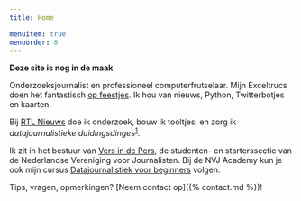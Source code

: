 ```yaml
---
title: Home

menuitem: true
menuorder: 0
---
```




**Deze site is nog in de maak**

Onderzoeksjournalist en professioneel computerfrutselaar. Mijn Exceltrucs doen het fantastisch [op feestjes](https://speld.nl/2017/05/20/deze-exceltrucs-doen-het-goed-op-feestjes/). Ik hou van nieuws, Python, Twitterbotjes en kaarten.

Bij [RTL Nieuws](https://www.rtlnieuws.nl/tags/personen/wouter-van-dijke) doe ik onderzoek, bouw ik tooltjes, en zorg ik *datajournalistieke duidingsdinges*<sup>[1](https://www.geenstijl.nl/5146834/zo-stemde-nederland-1991-2019/)</sup>.

Ik zit in het bestuur van [Vers in de Pers](https://www.nvj.nl/starters), de studenten- en starterssectie van de Nederlandse Vereniging voor Journalisten. Bij de NVJ Academy kun je ook mijn cursus [Datajournalistiek voor beginners](https://www.nvj.nl/agenda/datajournalistiek-beginners-5) volgen.

Tips, vragen, opmerkingen? [Neem contact op]({% contact.md %})!
